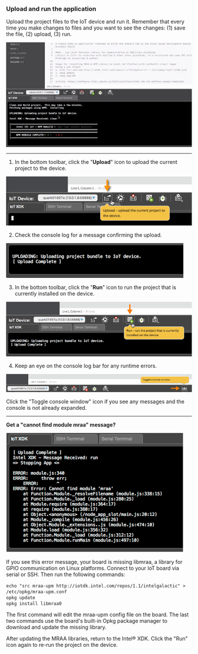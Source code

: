 ### Upload and run the application

Upload the project files to the IoT device and run it. Remember that every time you make changes to files and you want to see the changes: (1) save the file, (2) upload, (3) run.

![Animated gif: creating a project in the Intel® XDK](images/upload_run-animated.gif)

---

1. In the bottom toolbar, click the "**Upload**" icon to upload the current project to the device.

  !["Upload" button in bottom toolbar](images/xdk-upload_button.png)

2. Check the console log for a message confirming the upload.

  ![An "upload complete" message in the console](images/xdk-console-upload_complete.png)

3. In the bottom toolbar, click the "**Run**" icon to run the project that is currently installed on the device.

  !["Run" button in bottom toolbar](images/xdk-run_button.png)

4. Keep an eye on the console log bar for any runtime errors.

  !["Toggle console window" button in bottom toolbar](images/xdk-toggle_console_button.png)

  Click the "Toggle console window" icon if you see any messages and the console is not already expanded.

---

**Get a "cannot find module mraa" message?**

!["cannot find module mraa" message](images/xdk-console-mraa_missing.png)

If you see this error message, your board is missing libmraa, a library for GPIO communication on Linux platforms. 
Connect to your IoT board via serial or SSH. Then run the following commands: 

```
echo "src mraa-upm http://iotdk.intel.com/repos/1.1/intelgalactic" > /etc/opkg/mraa-upm.conf
opkg update
opkg install libmraa0
```

The first command will edit the mraa-upm config file on the board. The last two commands use the board's built-in Opkg package manager to download and update the missing library.

After updating the MRAA libraries, return to the Intel® XDK. Click the "Run" icon again to re-run the project on the device.
